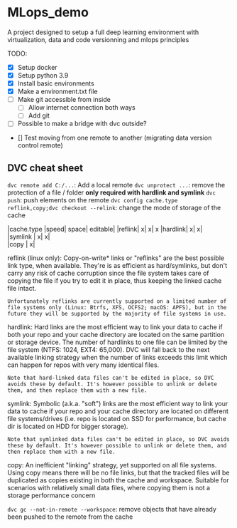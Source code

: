 # MLops_demo
A project designed to setup a full deep learning environment with virtualization, data and code versionning and mlops principles


TODO:
- [x] Setup docker
- [x] Setup python 3.9
- [x] Install basic environments
- [x] Make a environment.txt file
- [ ] Make git accessible from inside
    - [ ] Allow internet connection both ways
    - [ ] Add git
- [ ] Possible to make a bridge with dvc outside?
- [] Test moving from one remote to another (migrating data version control remote)

## DVC cheat sheet

`dvc remote add C:/...`: Add a local remote
`dvc unprotect ...`: remove the protection of a file / folder **only required with hardlink and symlink**
`dvc push`: push elements on the remote
`dvc config cache.type reflink,copy;dvc checkout --relink`: change the mode of storage of the cache

|cache.type	|speed|	space|	editable|
|reflink| 	x|	x|	x
|hardlink| 	x|	x|	
|symlink |	x|	x|	
|copy |			x|

reflink (linux only): Copy-on-write* links or "reflinks" are the best possible link type, when available. They're is as efficient as hard/symlinks, but don't carry any risk of cache corruption since the file system takes care of copying the file if you try to edit it in place, thus keeping the linked cache file intact.

    Unfortunately reflinks are currently supported on a limited number of file systems only (Linux: Btrfs, XFS, OCFS2; macOS: APFS), but in the future they will be supported by the majority of file systems in use.

hardlink: Hard links are the most efficient way to link your data to cache if both your repo and your cache directory are located on the same partition or storage device. The number of hardlinks to one file can be limited by the file system (NTFS: 1024, EXT4: 65,000). DVC will fall back to the next available linking strategy when the number of links exceeds this limit which can happen for repos with very many identical files.

    Note that hard-linked data files can't be edited in place, so DVC avoids these by default. It's however possible to unlink or delete them, and then replace them with a new file.

symlink: Symbolic (a.k.a. "soft") links are the most efficient way to link your data to cache if your repo and your cache directory are located on different file systems/drives (i.e. repo is located on SSD for performance, but cache dir is located on HDD for bigger storage).

    Note that symlinked data files can't be edited in place, so DVC avoids these by default. It's however possible to unlink or delete them, and then replace them with a new file.

copy: An inefficient "linking" strategy, yet supported on all file systems. Using copy means there will be no file links, but that the tracked files will be duplicated as copies existing in both the cache and workspace. Suitable for scenarios with relatively small data files, where copying them is not a storage performance concern 

`dvc gc --not-in-remote --workspace`: remove objects that have already been pushed to the remote from the cache
